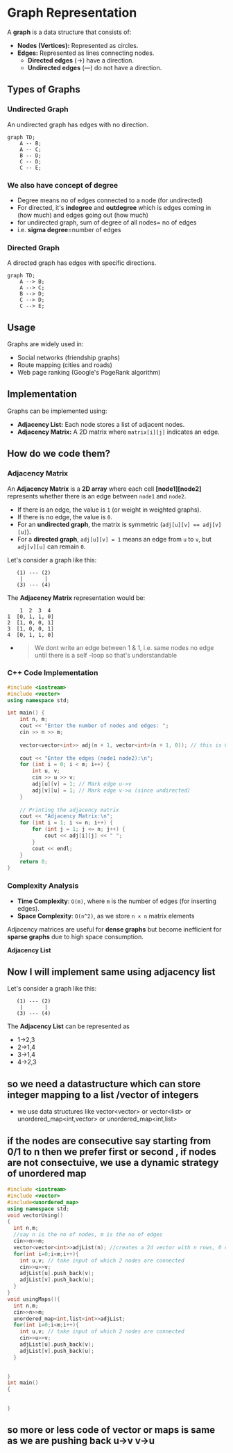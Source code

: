 # Graph Representation

A **graph** is a data structure that consists of:
- **Nodes (Vertices):** Represented as circles.
- **Edges:** Represented as lines connecting nodes.
  - **Directed edges** (→) have a direction.
  - **Undirected edges** (—) do not have a direction.

## Types of Graphs

### Undirected Graph
An undirected graph has edges with no direction.

```mermaid
graph TD;
    A -- B;
    A -- C;
    B -- D;
    C -- D;
    C -- E;
```
### We also have concept of **degree**
- Degree means no of edges connected to a node (for undirected)
- For directed, it's **indegree** and **outdegree** which is edges coming in (how much) and edges going out (how much)
- for undirected graph, sum of degree of all nodes= no of edges
- i.e. **sigma degree**=number of edges
### Directed Graph
A directed graph has edges with specific directions.

```mermaid
graph TD;
    A --> B;
    A --> C;
    B --> D;
    C --> D;
    C --> E;
```

## Usage
Graphs are widely used in:
- Social networks (friendship graphs)
- Route mapping (cities and roads)
- Web page ranking (Google's PageRank algorithm)

## Implementation
Graphs can be implemented using:
- **Adjacency List:** Each node stores a list of adjacent nodes.
- **Adjacency Matrix:** A 2D matrix where `matrix[i][j]` indicates an edge.

## How do we code them?

### Adjacency Matrix

An **Adjacency Matrix** is a **2D array** where each cell **[node1][node2]** represents whether there is an edge between `node1` and `node2`.
- If there is an edge, the value is `1` (or weight in weighted graphs).
- If there is no edge, the value is `0`.
- For an **undirected graph**, the matrix is symmetric (`adj[u][v] == adj[v][u]`).
- For a **directed graph**, `adj[u][v] = 1` means an edge from `u` to `v`, but `adj[v][u]` can remain `0`.

Let's consider a graph like this:
```
   (1) --- (2)
    |       |
   (3) --- (4)
```
The **Adjacency Matrix** representation would be:
```
    1  2  3  4
1  [0, 1, 1, 0]
2  [1, 0, 0, 1]
3  [1, 0, 0, 1]
4  [0, 1, 1, 0]
```
- > We dont write an edge between 1 & 1, i.e. same nodes no edge until there is a self -loop so that's understandable

### C++ Code Implementation
```cpp
#include <iostream>
#include <vector>
using namespace std;

int main() {
    int n, m;
    cout << "Enter the number of nodes and edges: ";
    cin >> n >> m;
  
    vector<vector<int>> adj(n + 1, vector<int>(n + 1, 0)); // this is O(n square) since we are explicitly declaring each value with 0
    
    cout << "Enter the edges (node1 node2):\n";
    for (int i = 0; i < m; i++) {
        int u, v;
        cin >> u >> v;
        adj[u][v] = 1; // Mark edge u->v
        adj[v][u] = 1; // Mark edge v->u (since undirected)
    }
    
    // Printing the adjacency matrix
    cout << "Adjacency Matrix:\n";
    for (int i = 1; i <= n; i++) {
        for (int j = 1; j <= n; j++) {
            cout << adj[i][j] << " ";
        }
        cout << endl;
    }
    return 0;
}
```

### Complexity Analysis
- **Time Complexity**: `O(m)`, where `m` is the number of edges (for inserting edges).
- **Space Complexity**: `O(n^2)`, as we store `n × n` matrix elements 

Adjacency matrices are useful for **dense graphs** but become inefficient for **sparse graphs** due to high space consumption.


**Adjacency List**
## Now I will implement same using adjacency list

Let's consider a graph like this:
```
   (1) --- (2)
    |       |
   (3) --- (4)
```
The **Adjacency List** can be represented as
- 1->2,3
- 2->1,4
- 3->1,4
- 4->2,3
## so we need a datastructure which can store integer mapping to a list /vector of integers
- we use data structures like vector<vector<int>> or vector<list<int>> or unordered_map<int,vector<int>> or unordered_map<int,list<int>>


## if the nodes are consecutive say starting from 0/1 to n then we prefer first or second , if nodes are not consectuive, we use a dynamic strategy of unordered map
```cpp
#include <iostream>
#include <vector>
#include<unordered_map>
using namespace std;
void vectorUsing()
{
  int n,m;
  //say n is the no of nodes, m is the no of edges
  cin>>n>>m;
  vector<vector<int>>adjList(n); //creates a 2d vector with n rows, 0 cols initially
  for(int i=0;i<m;i++){
    int u,v; // take input of which 2 nodes are connected
    cin>>u>>v;
    adjList[u].push_back(v);
    adjList[v].push_back(u);
  }
}
void usingMaps(){
  int n,m;
  cin>>n>>m;
  unordered_map<int,list<int>>adjList;
  for(int i=0;i<m;i++){
    int u,v; // take input of which 2 nodes are connected
    cin>>u>>v;
    adjList[u].push_back(v);
    adjList[v].push_back(u);
  }
  

}
int main()
{
  

}

```
## so more or less code of vector or maps is same as we are pushing back u->v v->u